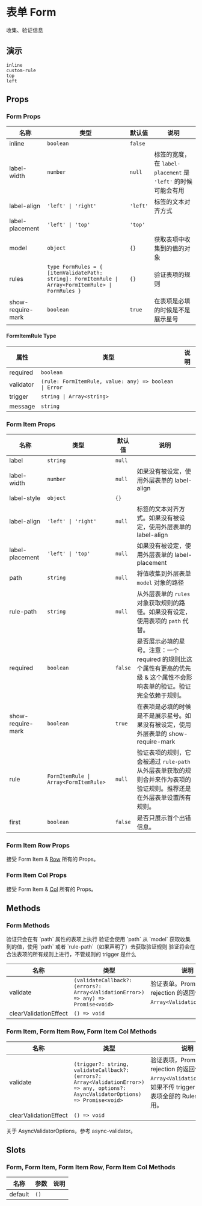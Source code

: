 # 表单 Form
<!--single-column-->
收集、验证信息

## 演示
```demo
inline
custom-rule
top
left
```
## Props
### Form Props
|名称|类型|默认值|说明|
|-|-|-|-|
|inline|`boolean`|`false`||
|label-width|`number`|`null`|标签的宽度，在 `label-placement` 是 `'left'` 的时候可能会有用|
|label-align|`'left' \| 'right'`|`'left'`|标签的文本对齐方式|
|label-placement|`'left' \| 'top'`|`'top'`||
|model|`object`|`{}`|获取表项中收集到的值的对象|
|rules|`type FormRules = { [itemValidatePath: string]: FormItemRule \| Array<FormItemRule> \| FormRules }`|`{}`|验证表项的规则|
|show-require-mark|`boolean`|`true`|在表项是必填的时候是不是展示星号|

#### FormItemRule Type
|属性|类型|说明|
|-|-|-|
|required|`boolean`||
|validator|`(rule: FormItemRule, value: any) => boolean \| Error`||
|trigger|`string \| Array<string>`||
|message|`string`||

### Form Item Props
|名称|类型|默认值|说明|
|-|-|-|-|
|label|`string`|`null`||
|label-width|`number`|`null`|如果没有被设定，使用外层表单的 label-align|
|label-style|`object`|`{}`||
|label-align|`'left' \| 'right'`|`null`|标签的文本对齐方式。如果没有被设定，使用外层表单的 label-align|
|label-placement|`'left' \| 'top'`|`null`|如果没有被设定，使用外层表单的 label-placement|
|path|`string`|`null`|将值收集到外层表单 `model` 对象的路径|
|rule-path|`string`|`null`|从外层表单的 `rules` 对象获取规则的路径。如果没有设定，使用表项的 `path` 代替。|
|required|`boolean`|`false`|是否展示必填的星号。注意：一个 required 的规则比这个属性有更高的优先级 & 这个属性不会影响表单的验证。验证完全依赖于规则。|
|show-require-mark|`boolean`|`true`|在表项是必填的时候是不是展示星号。如果没有被设定，使用外层表单的 show-require-mark|
|rule|`FormItemRule \| Array<FormItemRule>`|`null`|验证表项的规则，它会被通过 `rule-path` 从外层表单获取的规则合并来作为表项的验证规则。推荐还是在外层表单设置所有规则。|
|first|`boolean`|`false`|是否只展示首个出错信息。|

### Form Item Row Props
接受 Form Item & [Row](n-row#Row-Props) 所有的 Props。
### Form Item Col Props
接受 Form Item & [Col](n-row#Col-Props) 所有的 Props。

## Methods
### Form Methods
<n-alert type="warning" title="Validate 方法的注意事项" style="margin-bottom: 16px;">
  <n-ol align-text>
    <n-li>验证只会在有 `path` 属性的表项上执行</n-li>
    <n-li>验证会使用 `path` 从 `model` 获取收集到的值，使用 `path` 或者 `rule-path`（如果声明了）去获取验证规则</n-li>
    <n-li>验证将会在合法表项的所有规则上进行，不管规则的 trigger 是什么</n-li>
  </n-ol>
</n-alert>

|名称|类型|说明|
|-|-|-|
|validate|`(validateCallback?: (errors?: Array<ValidationError>) => any) => Promise<void>`|验证表单。Promise rejection 的返回值类型是 `Array<ValidationError>`。|
|clearValidationEffect|`() => void`||

### Form Item, Form Item Row, Form Item Col Methods
|名称|类型|说明|
|-|-|-|
|validate|`(trigger?: string, validateCallback?: (errors?: Array<ValidationError>) => any, options?: AsyncValidatorOptions) => Promise<void>`|验证表项，Promise rejection 的返回值类型是 `Array<ValidationError>`。如果不传 trigger，这一个表项全部的 Rules 都会被使用。|
|clearValidationEffect|`() => void`||

关于 AsyncValidatorOptions，参考 <n-a href="https://github.com/yiminghe/async-validator">async-validator</n-a>。

## Slots
### Form, Form Item, Form Item Row, Form Item Col Methods
|名称|参数|说明|
|-|-|-|
|default|`()`||
